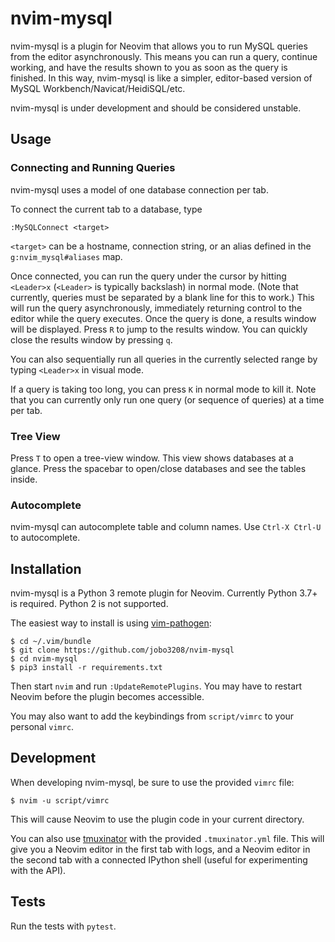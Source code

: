 # nvim-mysql

nvim-mysql is a plugin for Neovim that allows you to run MySQL queries
from the editor asynchronously. This means you can run a query, continue
working, and have the results shown to you as soon as the query is
finished. In this way, nvim-mysql is like a simpler, editor-based version
of MySQL Workbench/Navicat/HeidiSQL/etc.

nvim-mysql is under development and should be considered unstable.

## Usage

### Connecting and Running Queries

nvim-mysql uses a model of one database connection per tab.

To connect the current tab to a database, type

    :MySQLConnect <target>

`<target>` can be a hostname, connection string, or an alias defined in
the `g:nvim_mysql#aliases` map.

Once connected, you can run the query under the cursor by hitting
`<Leader>x` (`<Leader>` is typically backslash) in normal mode. (Note that
currently, queries must be separated by a blank line for this to work.)
This will run the query asynchronously, immediately returning control to
the editor while the query executes. Once the query is done, a results
window will be displayed. Press `R` to jump to the results window. You can
quickly close the results window by pressing `q`.

You can also sequentially run all queries in the currently selected range
by typing `<Leader>x` in visual mode.

If a query is taking too long, you can press `K` in normal mode to kill
it. Note that you can currently only run one query (or sequence of
queries) at a time per tab.

### Tree View

Press `T` to open a tree-view window. This view shows databases at
a glance. Press the spacebar to open/close databases and see the tables
inside.

### Autocomplete

nvim-mysql can autocomplete table and column names. Use `Ctrl-X Ctrl-U` to
autocomplete.

## Installation

nvim-mysql is a Python 3 remote plugin for Neovim. Currently Python 3.7+
is required. Python 2 is not supported.

The easiest way to install is using
[vim-pathogen](https://github.com/tpope/vim-pathogen):

    $ cd ~/.vim/bundle
    $ git clone https://github.com/jobo3208/nvim-mysql
    $ cd nvim-mysql
    $ pip3 install -r requirements.txt

Then start `nvim` and run `:UpdateRemotePlugins`. You may have to restart
Neovim before the plugin becomes accessible.

You may also want to add the keybindings from `script/vimrc` to your
personal `vimrc`.

## Development

When developing nvim-mysql, be sure to use the provided `vimrc` file:

    $ nvim -u script/vimrc

This will cause Neovim to use the plugin code in your current directory.

You can also use [tmuxinator](https://github.com/tmuxinator/tmuxinator)
with the provided `.tmuxinator.yml` file. This will give you a Neovim
editor in the first tab with logs, and a Neovim editor in the second tab
with a connected IPython shell (useful for experimenting with the API).

## Tests

Run the tests with `pytest`.

